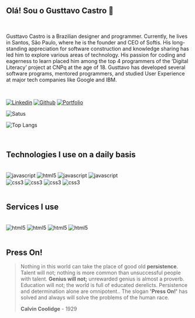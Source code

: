 ## Olá! Sou o Gusttavo Castro 👋

<br/>

Gusttavo Castro is a Brazilian designer and programmer. Currently, he lives in Santos, São Paulo, where he is the founder and CEO of Softis. His long-standing appreciation for software construction and knowledge sharing has led him to explore various areas of technology. His passion for coding and eagerness to learn placed him among the top 4 programmers of the ‘Digital Literacy’ project at CNPq at the age of 18. Gusttavo has developed several software programs, mentored programmers, and studied User Experience at major tech companies like Google and IBM.

<br/>

[![Linkedin](https://img.shields.io/badge/LinkedIn-black?style=for-the-badge&logo=linkedin&logoColor=9580ff)](https://www.linkedin.com/in/castrogusttavo/)
[![Github](https://img.shields.io/badge/GitHub-100000?style=for-the-badge&logo=github&logoColor=9580ff)](https://github.com/castrogusttavo)
[![Portfolio](https://img.shields.io/badge/Portfolio-black.svg?style=for-the-badge&logo=vercel&logoColor=9580ff)](https://gusttavocastro-com.vercel.app/)

![Satus](https://github-readme-stats.vercel.app/api?username=castrogusttavo&show_icons=true&theme=dark)

![Top Langs](https://github-readme-stats.vercel.app/api/top-langs/?username=castrogusttavo&layout=compact&theme=dark)

<br/>

## Technologies I use on a daily basis

<div style="display: inline_block"><br/>
    <img align="center" alt="javascript" src="https://img.shields.io/badge/next%20js-black?style=for-the-badge&logo=nextdotjs&logoColor=white" />
    <img align="center" alt="html5" src="https://img.shields.io/badge/React-black?style=for-the-badge&logo=react&logoColor=white" />
    <img align="center" alt="javascript" src="https://img.shields.io/badge/TypeScript-black?style=for-the-badge&logo=typescript&logoColor=white" />
    <img align="center" alt="javascript" src="https://img.shields.io/badge/JavaScript-black?style=for-the-badge&logo=javascript&logoColor=white" />
    <br/>
    <img align="center" alt="css3" src="https://img.shields.io/badge/Tailwind-black?style=for-the-badge&logo=tailwind-css&logoColor=white" />  
    <img align="center" alt="css3" src="https://img.shields.io/badge/php-black.svg?style=for-the-badge&logo=php&logoColor=white" />
    <img align="center" alt="css3" src="https://img.shields.io/badge/ionic-black.svg?style=for-the-badge&logo=ionic&logoColor=white" />
    <img align="center" alt="css3" src="https://img.shields.io/badge/node.js-black.svg?style=for-the-badge&logo=node.js&logoColor=white" />
</div>

<br/>

## Services I use

<div style="display: inline_block"><br/>
    <img align="center" alt="html5" src="https://img.shields.io/badge/Vercel-000000?style=for-the-badge&logo=vercel&logoColor=white" />
    <img align="center" alt="html5" src="https://img.shields.io/badge/GitHub-100000?style=for-the-badge&logo=github&logoColor=white" />
    <img align="center" alt="html5" src="https://img.shields.io/badge/firebase-black?style=for-the-badge&logo=firebase&logoColor=white" />
    <img align="center" alt="html5" src="https://img.shields.io/badge/figma-black.svg?style=for-the-badge&logo=figma&logoColor=white" />
</div>

<br/>

## Press On!
> Nothing in this world can take the place of good old **persistence**. Talent will not; nothing is more common than unsuccessful people with talent. **Genius will not;** unrewarded genius is almost a proverb. Education will not; the world is full of educated derelicts. Persistence and determination alone are omnipotent.. The slogan **'Press On!'** has solved and always will solve the problems of the human race.
>
> **Calvin Coolidge** - 1929
